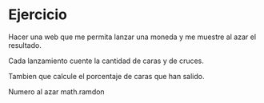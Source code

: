 # Ejercicio

Hacer una web que me permita lanzar una moneda y me muestre al azar el resultado.

Cada lanzamiento cuente la cantidad de caras y de cruces.

Tambien que calcule el porcentaje de caras que han salido.

Numero al azar math.ramdon